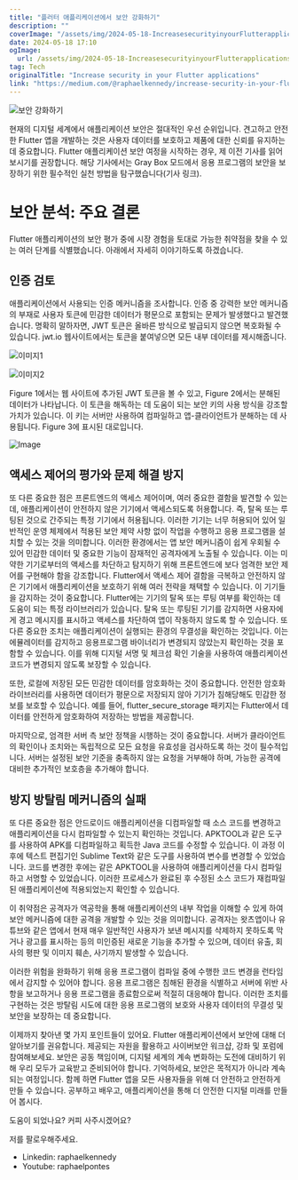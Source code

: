 ```yaml
---
title: "플러터 애플리케이션에서 보안 강화하기"
description: ""
coverImage: "/assets/img/2024-05-18-IncreasesecurityinyourFlutterapplications_0.png"
date: 2024-05-18 17:10
ogImage:
  url: /assets/img/2024-05-18-IncreasesecurityinyourFlutterapplications_0.png
tag: Tech
originalTitle: "Increase security in your Flutter applications"
link: "https://medium.com/@raphaelkennedy/increase-security-in-your-flutter-applications-348d6532e021"
---
```


![보안 강화하기](/assets/img/2024-05-18-IncreasesecurityinyourFlutterapplications_0.png)

현재의 디지털 세계에서 애플리케이션 보안은 절대적인 우선 순위입니다. 견고하고 안전한 Flutter 앱을 개발하는 것은 사용자 데이터를 보호하고 제품에 대한 신뢰를 유지하는 데 중요합니다. Flutter 애플리케이션 보안 여정을 시작하는 경우, 제 이전 기사를 읽어 보시기를 권장합니다. 해당 기사에서는 Gray Box 모드에서 응용 프로그램의 보안을 보장하기 위한 필수적인 실천 방법을 탐구했습니다(기사 링크).

# 보안 분석: 주요 결론

Flutter 애플리케이션의 보안 평가 중에 시장 경험을 토대로 가능한 취약점을 찾을 수 있는 여러 단계를 식별했습니다. 아래에서 자세히 이야기하도록 하겠습니다.

<div class="content-ad"></div>

## 인증 검토

애플리케이션에서 사용되는 인증 메커니즘을 조사합니다. 인증 중 강력한 보안 메커니즘의 부재로 사용자 토큰에 민감한 데이터가 평문으로 포함되는 문제가 발생했다고 발견했습니다. 명확히 말하자면, JWT 토큰은 올바른 방식으로 발급되지 않으면 복호화될 수 있습니다. jwt.io 웹사이트에서는 토큰을 붙여넣으면 모든 내부 데이터를 제시해줍니다.

![이미지1](/assets/img/2024-05-18-IncreasesecurityinyourFlutterapplications_1.png)

![이미지2](/assets/img/2024-05-18-IncreasesecurityinyourFlutterapplications_2.png)

<div class="content-ad"></div>

Figure 1에서는 웹 사이트에 추가된 JWT 토큰을 볼 수 있고, Figure 2에서는 분해된 데이터가 나타납니다. 이 토큰을 해독하는 데 도움이 되는 보안 키의 사용 방식을 강조할 가치가 있습니다. 이 키는 서버만 사용하여 컴파일하고 앱-클라이언트가 분해하는 데 사용됩니다. Figure 3에 표시된 대로입니다.

![Image](/assets/img/2024-05-18-IncreasesecurityinyourFlutterapplications_3.png)

## 액세스 제어의 평가와 문제 해결 방지

또 다른 중요한 점은 프론트엔드의 액세스 제어이며, 여러 중요한 결함을 발견할 수 있는데, 애플리케이션이 안전하지 않은 기기에서 액세스되도록 허용합니다. 즉, 탈옥 또는 루팅된 것으로 간주되는 특정 기기에서 허용됩니다.
이러한 기기는 너무 허용되어 있어 일반적인 운영 체제에서 적용된 보안 제약 사항 없이 작업을 수행하고 응용 프로그램을 설치할 수 있는 것을 의미합니다. 이러한 환경에서는 앱 보안 메커니즘이 쉽게 우회될 수 있어 민감한 데이터 및 중요한 기능이 잠재적인 공격자에게 노출될 수 있습니다. 이는 미약한 기기로부터의 액세스를 차단하고 탐지하기 위해 프론트엔드에 보다 엄격한 보안 제어를 구현해야 함을 강조합니다.
Flutter에서 액세스 제어 결함을 극복하고 안전하지 않은 기기에서 애플리케이션을 보호하기 위해 여러 전략을 채택할 수 있습니다. 이 기기들을 감지하는 것이 중요합니다. Flutter에는 기기의 탈옥 또는 루팅 여부를 확인하는 데 도움이 되는 특정 라이브러리가 있습니다. 탈옥 또는 루팅된 기기를 감지하면 사용자에게 경고 메시지를 표시하고 액세스를 차단하여 앱이 작동하지 않도록 할 수 있습니다.
또 다른 중요한 조치는 애플리케이션이 실행되는 환경의 무결성을 확인하는 것입니다. 이는 에뮬레이터를 감지하고 응용프로그램 바이너리가 변경되지 않았는지 확인하는 것을 포함할 수 있습니다. 이를 위해 디지털 서명 및 체크섬 확인 기술을 사용하여 애플리케이션 코드가 변경되지 않도록 보장할 수 있습니다.

<div class="content-ad"></div>

또한, 로컬에 저장된 모든 민감한 데이터를 암호화하는 것이 중요합니다. 안전한 암호화 라이브러리를 사용하면 데이터가 평문으로 저장되지 않아 기기가 침해당해도 민감한 정보를 보호할 수 있습니다. 예를 들어, flutter_secure_storage 패키지는 Flutter에서 데이터를 안전하게 암호화하여 저장하는 방법을 제공합니다.

마지막으로, 엄격한 서버 측 보안 정책을 시행하는 것이 중요합니다. 서버가 클라이언트의 확인이나 조치와는 독립적으로 모든 요청을 유효성을 검사하도록 하는 것이 필수적입니다. 서버는 설정된 보안 기준을 충족하지 않는 요청을 거부해야 하며, 가능한 공격에 대비한 추가적인 보호층을 추가해야 합니다.

## 방지 방탈림 메커니즘의 실패

또 다른 중요한 점은 안드로이드 애플리케이션을 디컴파일할 때 소스 코드를 변경하고 애플리케이션을 다시 컴파일할 수 있는지 확인하는 것입니다. APKTOOL과 같은 도구를 사용하여 APK를 디컴파일하고 획득한 Java 코드를 수정할 수 있습니다. 이 과정 이후에 텍스트 편집기인 Sublime Text와 같은 도구를 사용하여 변수를 변경할 수 있었습니다. 코드를 변경한 후에는 같은 APKTOOL을 사용하여 애플리케이션을 다시 컴파일하고 서명할 수 있었습니다. 이러한 프로세스가 완료된 후 수정된 소스 코드가 재컴파일된 애플리케이션에 적용되었는지 확인할 수 있습니다.

이 취약점은 공격자가 역공학을 통해 애플리케이션의 내부 작업을 이해할 수 있게 하여 보안 메커니즘에 대한 공격을 개발할 수 있는 것을 의미합니다. 공격자는 왓츠앱이나 유튜브와 같은 앱에서 현재 매우 일반적인 사용자가 보낸 메시지를 삭제하지 못하도록 막거나 광고를 표시하는 등의 미인증된 새로운 기능을 추가할 수 있으며, 데이터 유출, 회사의 평판 및 이미지 훼손, 사기까지 발생할 수 있습니다.

이러한 위험을 완화하기 위해 응용 프로그램이 컴파일 중에 수행한 코드 변경을 런타임에서 감지할 수 있어야 합니다. 응용 프로그램은 침해된 환경을 식별하고 서버에 위반 사항을 보고하거나 응용 프로그램을 종료함으로써 적절히 대응해야 합니다. 이러한 조치를 구현하는 것은 방탈림 시도에 대한 응용 프로그램의 보호와 사용자 데이터의 무결성 및 보안을 보장하는 데 중요합니다.

<div class="content-ad"></div>

이제까지 찾아낸 몇 가지 포인트들이 있어요. Flutter 애플리케이션에서 보안에 대해 더 알아보기를 권유합니다. 제공되는 자원을 활용하고 사이버보안 워크샵, 강좌 및 포럼에 참여해보세요. 보안은 공동 책임이며, 디지털 세계의 계속 변화하는 도전에 대비하기 위해 우리 모두가 교육받고 준비되어야 합니다.
기억하세요, 보안은 목적지가 아니라 계속되는 여정입니다. 함께 하면 Flutter 앱을 모든 사용자들을 위해 더 안전하고 안전하게 만들 수 있습니다.
공부하고 배우고, 애플리케이션을 통해 더 안전한 디지털 미래를 만들어 봅시다.

도움이 되었나요? 커피 사주시겠어요?

저를 팔로우해주세요.

- Linkedin: raphaelkennedy
- Youtube: raphaelpontes
